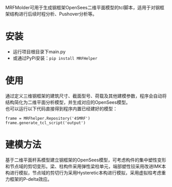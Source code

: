MRFMolder可用于生成钢框架OpenSees二维平面模型的tcl脚本，适用于对钢框架结构进行后续时程分析、Pushover分析等。

# 安装
* 运行项目根目录下main.py
* 或通过PyPi安装：`pip install MRFHelper`

# 使用
通过定义三维钢框架的建筑尺寸、截面型号、荷载及其他建模参数，程序会自动将结构简化为二维平面分析模型，并生成对应的OpenSees模型。  
也可以运行以下代码直接得到程序内置已经建好的模型：  
```
frame = MRFhelper.Repository('4SMRF')
frame.generate_tcl_script('output')
```

# 建模方法
基于二维平面杆系模型建立钢框架的OpenSees模型，可考虑构件的集中塑性变形和节点域的剪切变形。梁、柱构件采用弹性梁柱单元，端部塑性铰采用改进IMK本构进行模拟，节点域的剪切行为采用Hysteretic本构进行模拟，采用虚拟柱考虑重力框架的P-delta效应。

